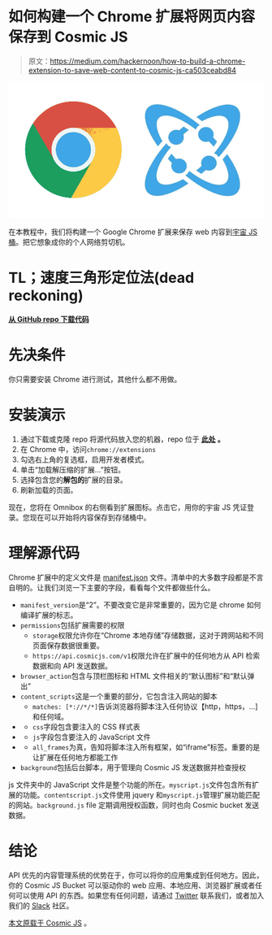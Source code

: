 # 如何构建一个 Chrome 扩展将网页内容保存到 Cosmic JS

> 原文：<https://medium.com/hackernoon/how-to-build-a-chrome-extension-to-save-web-content-to-cosmic-js-ca503ceabd84>

![](img/a136a835ce11a12c7f80a00db075f9b1.png)

在本教程中，我们将构建一个 Google Chrome 扩展来保存 web 内容到[宇宙 JS 桶](https://cosmicjs.com)。把它想象成你的个人网络剪切机。

# TL；速度三角形定位法(dead reckoning)

[**从 GitHub repo 下载代码**](https://github.com/cosmicjs/content-grabber)

# 先决条件

你只需要安装 Chrome 进行测试，其他什么都不用做。

# 安装演示

1.  通过下载或克隆 repo 将源代码放入您的机器，repo 位于 [**此处**](https://github.com/cosmicjs/content-grabber) **。**
2.  在 Chrome 中，访问`chrome://extensions`
3.  勾选右上角的复选框，启用开发者模式。
4.  单击“加载解压缩的扩展…”按钮。
5.  选择包含您的**解包的**扩展的目录。
6.  刷新加载的页面。

现在，您将在 Omnibox 的右侧看到扩展图标。点击它，用你的宇宙 JS 凭证登录。您现在可以开始将内容保存到存储桶中。

# 理解源代码

Chrome 扩展中的定义文件是 [manifest.json](https://github.com/cosmicjs/content-grabber/blob/master/manifest.json) 文件。清单中的大多数字段都是不言自明的。让我们浏览一下主要的字段，看看每个文件都做些什么。

*   `manifest_version`是“2”。不要改变它是非常重要的，因为它是 chrome 如何编译扩展的标志。
*   `permissions`包括扩展需要的权限
    - `storage`权限允许你在“Chrome 本地存储”存储数据，这对于跨网站和不同页面保存数据很重要。
    - `https://api.cosmicjs.com/v1`权限允许在扩展中的任何地方从 API 检索数据和向 API 发送数据。
*   `browser_action`包含与顶栏图标和 HTML 文件相关的“默认图标”和“默认弹出”
*   `content_scripts`这是一个重要的部分，它包含注入网站的脚本
    - `matches: [*://*/*]`告诉浏览器将脚本注入任何协议【http，https，...]和任何域。
*   - `css`字段包含要注入的 CSS 样式表
*   - `js`字段包含要注入的 JavaScript 文件
*   - `all_frames`为真，告知将脚本注入所有框架，如“iframe”标签。重要的是让扩展在任何地方都能工作
*   `background`包括后台脚本，用于管理向 Cosmic JS 发送数据并检查授权

js 文件夹中的 JavaScript 文件是整个功能的所在。`myscript.js`文件包含所有扩展的功能。`contentscript.js`文件使用 jquery 和`myscript.js`管理扩展功能匹配的网站。`background.js` file 定期调用授权函数，同时也向 Cosmic bucket 发送数据。

# 结论

API 优先的内容管理系统的优势在于，你可以将你的应用集成到任何地方。因此，你的 Cosmic JS Bucket 可以驱动你的 web 应用、本地应用、浏览器扩展或者任何可以使用 API 的东西。如果您有任何问题，请通过 [Twitter](https://twitter.com/cosmic_js) 联系我们，或者加入我们的 [Slack](https://cosmicjs.com/community) 社区。

[本文原载于 Cosmic JS](https://cosmicjs.com/articles/how-to-build-a-chrome-extension-to-save-web-content-to-cosmic-js) 。